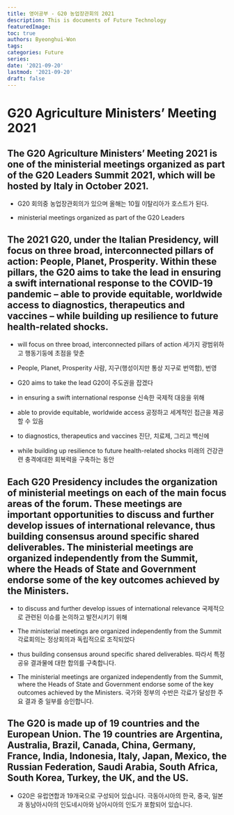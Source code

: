 ```yaml
---
title: 영어공부 - G20 농업장관회의 2021
description: This is documents of Future Technology
featuredImage: 
toc: true
authors: Byeonghui-Won
tags:
categories: Future
series: 
date: '2021-09-20'
lastmod: '2021-09-20'
draft: false
---
```


# G20 Agriculture Ministers’ Meeting 2021

## The G20 Agriculture Ministers’ Meeting 2021 is one of the ministerial meetings organized as part of the G20 Leaders Summit 2021, which will be hosted by Italy in October 2021.

+ G20 회의중 농업장관회의가 있으며 올해는 10월 이탈리아가 호스트가 된다. 

+ ministerial meetings organized as part of the G20 Leaders

## The 2021 G20, under the Italian Presidency, will focus on three broad, interconnected pillars of action: People, Planet, Prosperity. Within these pillars, the G20 aims to take the lead in ensuring a swift international response to the COVID-19 pandemic – able to provide equitable, worldwide access to diagnostics, therapeutics and vaccines – while building up resilience to future health-related shocks.

+ will focus on three broad, interconnected pillars of action 세가지 광범위하고 행동기둥에 초점을 맞춘 

+ People, Planet, Prosperity 사람, 지구(행성이지만 통상 지구로 번역함), 번영

+ G20 aims to take the lead G20이 주도권을 잡겠다

+ in ensuring a swift international response 신속한 국제적 대응을 위해

+ able to provide equitable, worldwide access 공정하고 세계적인 접근을 제공할 수 있음

+ to diagnostics, therapeutics and vaccines 진단, 치료제, 그리고 백신에

+ while building up resilience to future health-related shocks 미래의 건강관련 충격에대한 회복력을 구축하는 동안


## Each G20 Presidency includes the organization of ministerial meetings on each of the main focus areas of the forum. These meetings are important opportunities to discuss and further develop issues of international relevance, thus building consensus around specific shared deliverables. The ministerial meetings are organized independently from the Summit, where the Heads of State and Government endorse some of the key outcomes achieved by the Ministers.

+ to discuss and further develop issues of international relevance 국제적으로 관련된 이슈를 논의하고 발전시키기 위해

+ The ministerial meetings are organized independently from the Summit 각료회의는 정상회의과 독립적으로 조직되었다

+ thus building consensus around specific shared deliverables. 따라서 특정 공유 결과물에 대한 합의를 구축합니다.

+ The ministerial meetings are organized independently from the Summit, where the Heads of State and Government endorse some of the key outcomes achieved by the Ministers. 국가와 정부의 수반은 각료가 달성한 주요 결과 중 일부를 승인합니다. 


## The G20 is made up of 19 countries and the European Union. The 19 countries are Argentina, Australia, Brazil, Canada, China, Germany, France, India, Indonesia, Italy, Japan, Mexico, the Russian Federation, Saudi Arabia, South Africa, South Korea, Turkey, the UK, and the US.

+ G20은 유럽연합과 19개국으로 구성되어 있습니다. 극동아시아의 한국, 중국, 일본과 동남아시아의 인도네시아와 남아시아의 인도가 포함되어 있습니다. 
